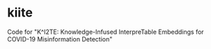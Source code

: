 # kiite
Code for "K^I2TE: Knowledge-Infused InterpreTable Embeddings for COVID-19 Misinformation Detection"
